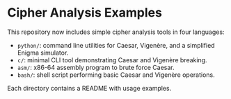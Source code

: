 # Cipher Analysis Examples

This repository now includes simple cipher analysis tools in four languages:

- `python/`: command line utilities for Caesar, Vigenère, and a simplified Enigma simulator.
- `c/`: minimal CLI tool demonstrating Caesar and Vigenère breaking.
- `asm/`: x86-64 assembly program to brute force Caesar.
- `bash/`: shell script performing basic Caesar and Vigenère operations.

Each directory contains a README with usage examples.
